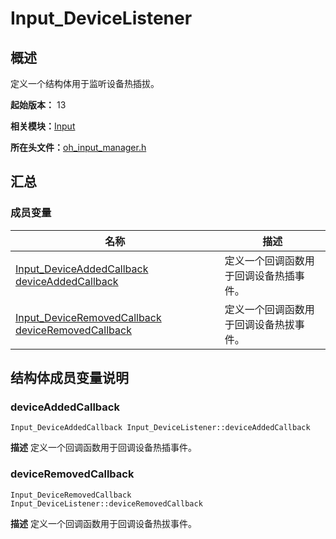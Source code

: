 # Input_DeviceListener


## 概述

定义一个结构体用于监听设备热插拔。

**起始版本：** 13

**相关模块：**[Input](input.md)

**所在头文件：**[oh_input_manager.h](oh__input__manager_8h.md)

## 汇总


### 成员变量

| 名称 | 描述 | 
| -------- | -------- |
| [Input_DeviceAddedCallback](input.md#input_deviceaddedcallback) [deviceAddedCallback](#deviceaddedcallback) | 定义一个回调函数用于回调设备热插事件。  | 
| [Input_DeviceRemovedCallback](input.md#input_deviceremovedcallback) [deviceRemovedCallback](#deviceremovedcallback) | 定义一个回调函数用于回调设备热拔事件。  | 


## 结构体成员变量说明


### deviceAddedCallback

```
Input_DeviceAddedCallback Input_DeviceListener::deviceAddedCallback
```
**描述**
定义一个回调函数用于回调设备热插事件。


### deviceRemovedCallback

```
Input_DeviceRemovedCallback Input_DeviceListener::deviceRemovedCallback
```
**描述**
定义一个回调函数用于回调设备热拔事件。
